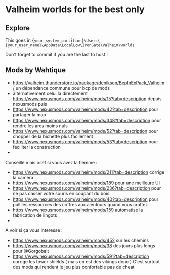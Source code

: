 # Valheim worlds for the best only

## Explore

This goes in `{your_system_partition}\Users\{your_user_name}\AppData\LocalLow\IronGate\Valheim\worlds`

Don't forget to commit if you are the last to host !

## Mods by Wahtique

- https://valheim.thunderstore.io/package/denikson/BepInExPack_Valheim/ un dépendance commune pour bcp de mods
 - alternativement celui la directement https://www.nexusmods.com/valheim/mods/15?tab=description depuis nexusmods
puis
- https://www.nexusmods.com/valheim/mods/42?tab=description pour partager la map
- https://www.nexusmods.com/valheim/mods/348?tab=description pour rendre les arcs moins nuls
- https://www.nexusmods.com/valheim/mods/52?tab=description pour chopper de la bichette plus facilement  
- https://www.nexusmods.com/valheim/mods/53?tab=description pour faciliter la construction
- 
Conseillé mais osef si vous avez la flemme :

- https://www.nexusmods.com/valheim/mods/211?tab=description corrige la camera
- https://www.nexusmods.com/valheim/mods/189 pour une meilleure UI 
- https://www.nexusmods.com/valheim/mods/236?tab=description pour ne pas casser votre souris en coupant du bois
- https://www.nexusmods.com/valheim/mods/40?tab=description pour pull les ressources des coffres aux alentours quand vous craftez
- https://www.nexusmods.com/valheim/mods/159 automatise la fabrication de lingots
- 
A voir si ça vous interesse : 

- https://www.nexusmods.com/valheim/mods/452   sur les chemins
- https://www.nexusmods.com/valheim/mods/38 des jours plus longs pour @Gorgobalt 
- https://www.nexusmods.com/valheim/mods/591?tab=description corrige les tower shields ( mais on est des vikings donc  )
C'est surtout des mods qui rendent le jeu plus confortable pas de cheat 

